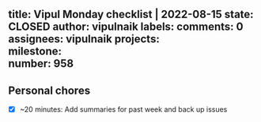 title:	Vipul Monday checklist | 2022-08-15
state:	CLOSED
author:	vipulnaik
labels:	
comments:	0
assignees:	vipulnaik
projects:	
milestone:	
number:	958
--
## Personal chores

- [x] ~20 minutes: Add summaries for past week and back up issues
